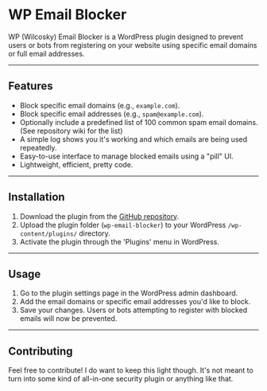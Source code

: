 # WP Email Blocker

WP (Wilcosky) Email Blocker is a WordPress plugin designed to prevent users or bots from registering on your website using specific email domains or full email addresses.

---

## Features

- Block specific email domains (e.g., `example.com`).
- Block specific email addresses (e.g., `spam@example.com`).
- Optionally include a predefined list of 100 common spam email domains. (See repository wiki for the list)
- A simple log shows you it's working and which emails are being used repeatedly.
- Easy-to-use interface to manage blocked emails using a "pill" UI.
- Lightweight, efficient, pretty code.

---

## Installation

1. Download the plugin from the [GitHub repository](https://github.com/zerosonesfun/wp-email-blocker).
2. Upload the plugin folder (`wp-email-blocker`) to your WordPress `/wp-content/plugins/` directory.
3. Activate the plugin through the 'Plugins' menu in WordPress.

---

## Usage

1. Go to the plugin settings page in the WordPress admin dashboard.
2. Add the email domains or specific email addresses you'd like to block.
3. Save your changes. Users or bots attempting to register with blocked emails will now be prevented.

---

## Contributing 

Feel free to contribute! I do want to keep this light though. It's not meant to turn into some kind of all-in-one security plugin or anything like that.
